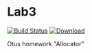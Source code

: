 # Lab3
[![Build Status](https://travis-ci.com/John-Jasper-Doe/Lab3.svg)](https://travis-ci.com/John-Jasper-Doe/Lab3)
[ ![Download](null/packages/john-jasper-doe/otus-cpp/allocator/images/download.svg?version=1) ](https://bintray.com/john-jasper-doe/otus-cpp/allocator/1/link)

Otus homework "Allocator"
